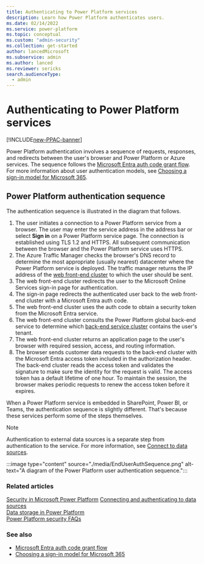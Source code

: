 ```yaml
---
title: Authenticating to Power Platform services
description: Learn how Power Platform authenticates users.
ms.date: 02/14/2022
ms.service: power-platform
ms.topic: conceptual
ms.custom: "admin-security"
ms.collection: get-started
author: lancedMicrosoft
ms.subservice: admin
ms.author: lanced
ms.reviewer: sericks
search.audienceType: 
  - admin
---
```

# Authenticating to Power Platform services

[!INCLUDE[new-PPAC-banner](~/includes/new-PPAC-banner.md)]

Power Platform authentication involves a sequence of requests, responses, and redirects between the user's browser and Power Platform or Azure services. The sequence follows the [Microsoft Entra auth code grant flow](/azure/active-directory/develop/v2-oauth2-auth-code-flow). For more information about user authentication models, see [Choosing a sign-in model for Microsoft 365](https://www.microsoft.com/microsoft-365/blog/2014/05/13/choosing-a-sign-in-model-for-office-365/).

## Power Platform authentication sequence

The authentication sequence is illustrated in the diagram that follows.

1. The user initiates a connection to a Power Platform service from a browser. The user may enter the service address in the address bar or select **Sign in** on a Power Platform service page. The connection is established using TLS 1.2 and HTTPS. All subsequent communication between the browser and the Power Platform service uses HTTPS.
1. The Azure Traffic Manager checks the browser's DNS record to determine the most appropriate (usually nearest) datacenter where the Power Platform service is deployed. The traffic manager returns the IP address of the [web front-end cluster](./overview.md) to which the user should be sent.
1. The web front-end cluster redirects the user to the Microsoft Online Services sign-in page for authentication.
1. The sign-in page redirects the authenticated user back to the web front-end cluster with a Microsoft Entra auth code.
1. The web front-end cluster uses the auth code to obtain a security token from the Microsoft Entra service.
1. The web front-end cluster consults the Power Platform global back-end service to determine which [back-end service cluster](./overview.md) contains the user's tenant.
1. The web front-end cluster returns an application page to the user's browser with required session, access, and routing information.
1. The browser sends customer data requests to the back-end cluster with the Microsoft Entra access token included in the authorization header. The back-end cluster reads the access token and validates the signature to make sure the identity for the request is valid. The access token has a default lifetime of one hour. To maintain the session, the browser makes periodic requests to renew the access token before it expires.

When a Power Platform service is embedded in SharePoint, Power BI, or Teams, the authentication sequence is slightly different. That's because these services perform some of the steps themselves.

> [!NOTE]
> Authentication to external data sources is a separate step from authentication to the service. For more information, see [Connect to data sources](connect-data-sources.md).

:::image type="content" source="./media/EndUserAuthSequence.png" alt-text="A diagram of the Power Platform user authentication sequence.":::

### Related articles

[Security in Microsoft Power Platform](./overview.md)
[Connecting and authenticating to data sources](./connect-data-sources.md)  
[Data storage in Power Platform](./data-storage.md)  
[Power Platform security FAQs](./faqs.md)  

### See also

- [Microsoft Entra auth code grant flow](/azure/active-directory/develop/v2-oauth2-auth-code-flow)
- [Choosing a sign-in model for Microsoft 365](https://www.microsoft.com/microsoft-365/blog/2014/05/13/choosing-a-sign-in-model-for-office-365/)